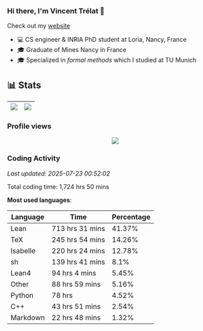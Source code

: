 ### Hi there, I'm Vincent Trélat 👋

Check out my [website](https://vtrelat.github.io)

-   💻 CS engineer & INRIA PhD student at Loria, Nancy, France
-   🎓 Graduate of Mines Nancy in France
-   🎓 Specialized in _formal methods_ which I studied at TU Munich

## 📊 **Stats**

| <img align="center" src="https://readme-stats.clckblog.space/api?username=VTrelat&show_icons=true&include_all_commits=true&theme=tokyonight&hide_border=true" /> | <img align="center" src="https://readme-stats.clckblog.space/api/top-langs/?username=VTrelat&layout=compact&theme=tokyonight&hide_border=true" /> |
| ---------------------------------------------------------------------------------------------------------------------------------------------------------------- | ------------------------------------------------------------------------------------------------------------------------------------------------- |

### Profile views

<p align="center">
 <img src="https://profile-counter.glitch.me/VTrelat/count.svg" />
</p>

<!--automations-->
### Coding Activity
_Last updated: 2025-07-23 00:52:02_

Total coding time: 1,724 hrs 50 mins

**Most used languages**:

| Language | Time | Percentage |
| ------------- | ------------- | ------------- |
| Lean | 713 hrs 31 mins | 41.37% |
| TeX | 245 hrs 54 mins | 14.26% |
| Isabelle | 220 hrs 24 mins | 12.78% |
| sh | 139 hrs 41 mins | 8.1% |
| Lean4 | 94 hrs 4 mins | 5.45% |
| Other | 88 hrs 59 mins | 5.16% |
| Python | 78 hrs | 4.52% |
| C++ | 43 hrs 51 mins | 2.54% |
| Markdown | 22 hrs 48 mins | 1.32% |

